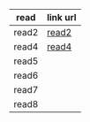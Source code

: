 read         | link url
------------ | -------------
read2       | [read2](https://github.com/salsbeeltareqq/reading-note-/blob/master/read2)
read4       | [read4](https://github.com/salsbeeltareqq/reading-note-/blob/master/read4.md)
read5        |
read6        |
read7        |
read8        |